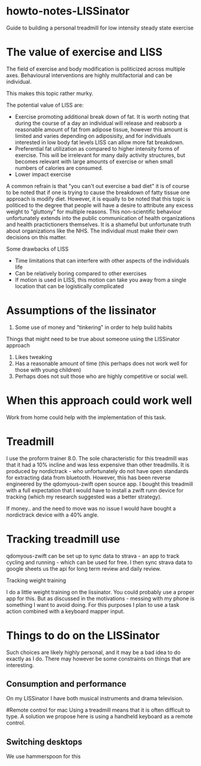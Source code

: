 # howto-notes-LISSinator
Guide to building a personal treadmill for low intensity steady state exercise

# The value of exercise and LISS
The field of exercise and body modification is politicized across multiple axes. 
Behavioural interventions are highly multifactorial and can be individual.

This makes this topic rather murky.

The potential value of LISS are:

* Exercise promoting additional break down of fat. It is worth noting that during the course of a day an individual will release and reabsorb a reasonable amount of fat from adipose tissue, however this amount is limited and varies depending on adiposisity, and for individuals interested in low body fat levels LISS can allow more fat breakdown.
* Preferential fat utilization as compared to higher intensity forms of exercise. This will be irrelevant for many daily activity structures, but becomes relevant with large amounts of exercise or when small numbers of calories are consumed.
* Lower impact exercise 

A common refrain is that "you can't out exercise a bad diet" it is of course to be noted that if one is trying to cause the breakdown of fatty tissue one approach is modify diet.
However, it is equally to be noted that this topic is politiced to the degree that people will have a desire to attribute any excess weight to "gluttony" for multiple reasons.
This non-scientific behaviour unfortunately extends into the public communication of health organizations and health practictioners themselves. It is a shameful but unfortunate truth about organizations like the NHS. The individual must make their own decisions on this matter.

Some drawbacks of LISS

* Time limitations that can interfere with other aspects of the individuals life
* Can be relatively boring compared to other exercises
* If motion is used in LISS, this motion can take you away from a single location that can be logistically complicated


# Assumptions of the lissinator
1. Some use of money and "tinkering" in order to help build habits

Things that might need to be true about someone using the LISSinator approach

1. Likes tweaking
2. Has a reasonable amount of time (this perhaps does not work well for those with young children)
3. Perhaps does not suit those who are highly competitive or social well.

# When this approach could work well
Work from home could help with the implementation of this task.


# Treadmill
I use the proform trainer 8.0. The sole characteristic for this treadmill was that it had a 10% incline and was less expensive than other treadmills.  It is produced by nordictrack - who unfortunately do not have open standards for extracting data from bluetooth. However, this has been reverse engineered by the qdomyous-zwift open source app. I bought this treadmill with a full expectation that I would have to install a zwift runn device for tracking (which my research suggested was a better strategy).

If money.. and the need to move was no issue I would have bought a nordictrack device with a 40% angle.

# Tracking treadmill use
qdomyous-zwift can be set up to sync data to strava - an app to track cycling and running - which can be used for free. I then sync strava data to google sheets us the api for long term review and daily review.

Tracking weight training

I do a little weight training on the lissinator.  You could probably use a proper app for this. But as discussed in the motivations - messing with my phone is something I want to avoid doing. For this purposes I plan to use a task action combined with a keyboard mapper input. 



# Things to do on the LISSinator

Such choices are likely highly personal, and it may be a bad idea to do exactly as I do. There may however be some constraints on things that are interesting. 

## Consumption and performance
On my LISSinator I have both musical instruments and drama television.




#Remote control for mac
Using a treadmill means that it is often difficult to type. A solution
we propose here is using a handheld keyboard as a remote control.

## Switching desktops
We use hammerspoon for this
